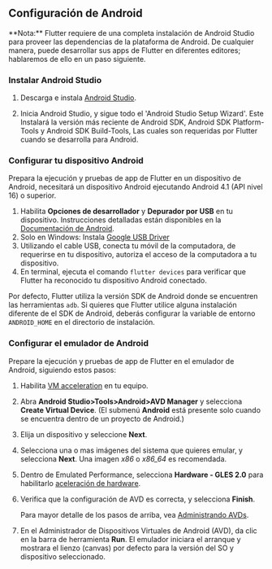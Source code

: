 ## Configuración de Android 

<aside class="alert alert-success" markdown="1">
<i class="fa fa-lightbulb-o"> </i> **Nota:**
Flutter requiere de una completa instalación de Android Studio para proveer
las dependencias de la plataforma de Android. De cualquier manera, puede desarrollar sus
apps de Flutter en diferentes editores; hablaremos de ello en un paso siguiente.
</aside>


### Instalar Android Studio

1. Descarga e instala [Android Studio](https://developer.android.com/studio/index.html).

1. Inicia Android Studio, y sigue todo el 'Android Studio Setup Wizard'. Este
Instalará la versión más reciente de Android SDK, Android SDK Platform-Tools y 
Android SDK Build-Tools, Las cuales son requeridas por Flutter cuando se desarrolla para Android.

### Configurar tu dispositivo Android

Prepara la ejecución y pruebas de app de Flutter en un dispositivo de Android, necesitará
un dispositivo Android ejecutando Android 4.1 (API nivel 16) o superior.

1. Habilita **Opciones de desarrollador** y **Depurador por USB** en tu dispositivo. Instrucciones detalladas
 están disponibles en la [Documentación de Android](https://developer.android.com/studio/debug/dev-options.html).
1. Solo en Windows: Instala [Google USB Driver](https://developer.android.com/studio/run/win-usb)
1. Utilizando el cable USB, conecta tu móvil de la computadora, de requerirse en tu dispositivo, autoriza el acceso de la computadora a tu dispositivo.
1. En terminal, ejecuta el comando `flutter devices`  para verificar que Flutter ha reconocido 
tu dispositivo Android conectado.

Por defecto, Flutter utiliza la versión SDK de Android donde se encuentren las herramientas `adb`. Si
quieres que Flutter utilice alguna instalación diferente de el SDK de Android, deberás configurar
la variable de entorno `ANDROID_HOME` en el directorio de instalación.

### Configurar el emulador de Android

Prepare la ejecución y pruebas de app de Flutter en el emulador de Android, siguiendo estos pasos:

1. Habilita [VM acceleration](https://developer.android.com/studio/run/emulator-acceleration.html) en tu equipo.
1. Abra **Android Studio>Tools>Android>AVD Manager** y selecciona
**Create Virtual Device**. (El submenú **Android** está presente solo
cuando se encuentra dentro de un proyecto de Android.)
1. Elija un dispositivo y seleccione **Next**.
1. Selecciona una o mas imágenes del sistema que quieres emular,
   y selecciona **Next**. Una imagen _x86_ o _x86\_64_ es recomendada.
1. Dentro de Emulated Performance, selecciona **Hardware - GLES 2.0** para habilitarlo
[aceleración de hardware](https://developer.android.com/studio/run/emulator-acceleration.html).
1. Verifica que la configuración de AVD es correcta, y selecciona **Finish**.

   Para mayor detalle de los pasos de arriba, vea [Administrando AVDs](https://developer.android.com/studio/run/managing-avds.html).
1. En el Administrador de Dispositivos Virtuales de Android (AVD), da clic en la barra de herramienta **Run**.
   El emulador iniciara el arranque y mostrara el lienzo (canvas) por defecto para la versión del SO y dispositivo seleccionado.
